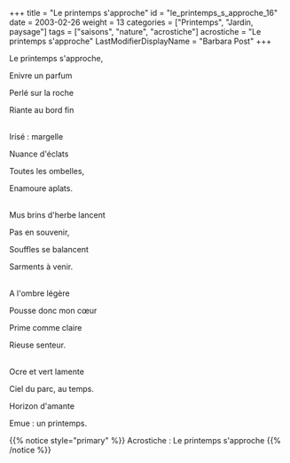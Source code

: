 +++
title = "Le printemps s'approche"
id = "le_printemps_s_approche_16"
date = 2003-02-26
weight = 13
categories = ["Printemps", "Jardin, paysage"]
tags = ["saisons", "nature", "acrostiche"]
acrostiche = "Le printemps s'approche"
LastModifierDisplayName = "Barbara Post"
+++

Le printemps s'approche,

Enivre un parfum

Perlé sur la roche

Riante au bord fin

 \
Irisé : margelle

Nuance d'éclats

Toutes les ombelles,

Enamoure aplats.

 \
Mus brins d'herbe lancent

Pas en souvenir,

Souffles se balancent

Sarments à venir.

 \
A l'ombre légère

Pousse donc mon cœur

Prime comme claire

Rieuse senteur.

 \
Ocre et vert lamente

Ciel du parc, au temps.

Horizon d'amante

Emue : un printemps.

{{% notice style="primary" %}}
Acrostiche : Le printemps s'approche
{{% /notice %}}

